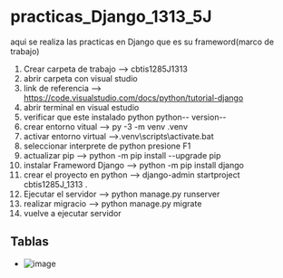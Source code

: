 # practicas_Django_1313_5J
aqui se realiza las practicas en Django que es su frameword(marco de trabajo)
1. Crear carpeta de trabajo --> cbtis1285J1313
2. abrir carpeta con visual studio
3. link de referencia --> https://code.visualstudio.com/docs/python/tutorial-django
4. abrir terminal en visual estudio
5. verificar que este instalado python  python-- version--
6. crear entorno vitual --> py -3 -m venv .venv
7. activar entorno virtual -->.venv\scripts\activate.bat
8. seleccionar interprete de python presione F1
9. actualizar pip --> python -m pip install --upgrade pip
10. instalar Frameword Django --> python -m pip install django
11. crear el proyecto  en python --> django-admin startproject cbtis1285J_1313 .
12. Ejecutar el servidor --> python manage.py runserver
13. realizar migracio --> python manage.py migrate
14. vuelve a ejecutar servidor
 
## Tablas 
- ![image](https://github.com/user-attachments/assets/04a3ed56-9c4f-4cbd-aa2a-2c46aeb4c951)

